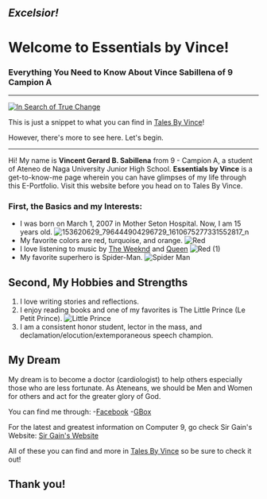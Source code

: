 ## ***Excelsior!***
# Welcome to Essentials by Vince!
### Everything You Need to Know About Vince Sabillena of 9 Campion A
---
[![In Search of True Change](https://img.youtube.com/vi/TzVxh36N_2g/0.jpg)](https://www.youtube.com/watch?v=TzVxh36N_2g)

This is just a snippet to what you can find in [Tales By Vince](https://sites.google.com/gbox.adnu.edu.ph/talesbyvince/welcome)!

However, there's more to see here. Let's begin.
___

Hi! My name is **Vincent Gerard B. Sabillena** from 9 - Campion A, a student of Ateneo de Naga University Junior High School. **Essentials by Vince** is a get-to-know-me page wherein you can have glimpses of my life through this E-Portfolio. Visit this website before you head on to Tales By Vince.

### First, the Basics and my Interests:
- I was born on March 1, 2007 in Mother Seton Hospital. Now, I am 15 years old.
![153620629_796444904296729_1610675277331552817_n](https://user-images.githubusercontent.com/99950121/159438680-dee4305c-9e6d-4fd7-a542-612809136c1f.jpg)
- My favorite colors are red, turquoise, and orange.
![Red](https://user-images.githubusercontent.com/99950121/159440211-61191ffa-76e8-4b0b-83fc-fb04bf5b6818.png)
- I love listening to music by [The Weeknd](https://en.wikipedia.org/wiki/The_Weeknd) and [Queen](https://en.wikipedia.org/wiki/Queen_(band))
![Red (1)](https://user-images.githubusercontent.com/99950121/159440086-3643e077-cf9c-411e-880b-1f92dc0df47b.png)
- My favorite superhero is Spider-Man.
![Spider Man](https://user-images.githubusercontent.com/99950121/159440323-f7c5b696-2b10-43d4-bbe4-f5f66551e88d.jpg)

## Second, My Hobbies and Strengths
1. I love writing stories and reflections.
2. I enjoy reading books and one of my favorites is The Little Prince (Le Petit Prince).
![Little Prince](https://user-images.githubusercontent.com/99950121/159441454-5f67e482-f295-42ea-b408-dfbe882e5433.jpeg)
3. I am a consistent honor student, lector in the mass, and declamation/elocution/extemporaneous speech champion.

## My Dream
My dream is to become a doctor (cardiologist) to help others especially those who are less fortunate. As Ateneans, we should be Men and Women for others and act for the greater glory of God.


You can find me through:
-[Facebook](https://www.facebook.com/vincentgerard.sabillena)
-[GBox](vgsabillena@gbox.adnu.edu.ph)

For the latest and greatest information on Computer 9, go check Sir Gain's Website:
[Sir Gain's Website](https://641n.github.io/computer-9/)

All of these you can find and more in [Tales By Vince](https://sites.google.com/gbox.adnu.edu.ph/talesbyvince/welcome) so be sure to check it out!

## **Thank you!**
